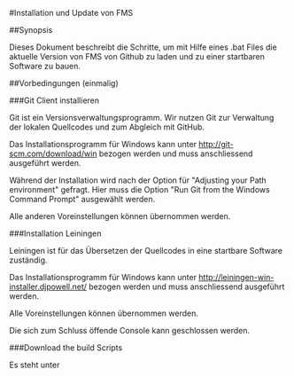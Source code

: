 #Installation und Update von FMS

##Synopsis

Dieses Dokument beschreibt die Schritte, um mit Hilfe eines .bat Files die aktuelle Version von FMS von Github zu laden und zu einer startbaren Software zu bauen.

##Vorbedingungen (einmalig)

###Git Client installieren

Git ist ein Versionsverwaltungsprogramm. Wir nutzen Git zur Verwaltung der lokalen Quellcodes und zum Abgleich mit GitHub.

Das Installationsprogramm für Windows kann unter http://git-scm.com/download/win bezogen werden und muss anschliessend ausgeführt werden.

Während der Installation wird nach der Option für "Adjusting your Path environment" gefragt. Hier muss die Option "Run Git from the Windows Command Prompt" ausgewählt werden.

Alle anderen Voreinstellungen können übernommen werden.

###Installation Leiningen

Leiningen ist für das Übersetzen der Quellcodes in eine startbare Software zuständig.

Das Installationsprogramm für Windows kann unter http://leiningen-win-installer.djpowell.net/ bezogen werden und muss anschliessend ausgeführt werden.

Alle Voreinstellungen können übernommen werden. 

Die sich zum Schluss öffende Console kann geschlossen werden.

###Download the build Scripts

Es steht unter 


